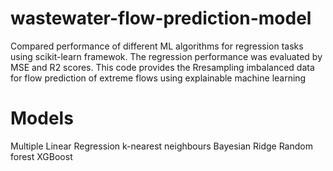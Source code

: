 # wastewater-flow-prediction-model
 Compared performance of different ML algorithms for regression tasks using scikit-learn framewok. The regression performance was evaluated by MSE and R2 scores.
 This code provides the Rresampling imbalanced data for flow prediction of extreme flows using explainable  machine learning

# Models 
Multiple Linear Regression
k-nearest neighbours 
Bayesian Ridge
Random forest 
XGBoost
